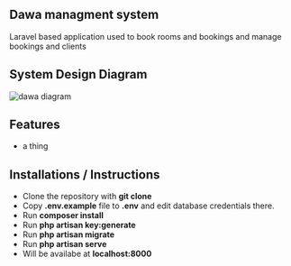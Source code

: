 ## Dawa managment system

Laravel based application used to book rooms and bookings and manage bookings and clients

## System Design Diagram

![dawa diagram](https://i.imgur.com/LBfVKWR.png)


## Features
- a thing

## Installations / Instructions

* Clone the repository with **git clone**
* Copy **.env.example** file to **.env** and edit database credentials there.
* Run **composer install**
* Run **php artisan key:generate**
* Run **php artisan migrate**
* Run **php artisan serve**
* Will be availabe at **localhost:8000**
